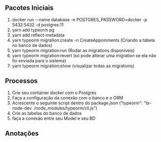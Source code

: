 ## Pacotes Iniciais

1. docker run --name database -e POSTGRES_PASSWORD=docker -p 5432:5432 -d postgres:11
2. yarn add typeorm pg
3. yarn add reflect-metadata
4. yarn typeorm migration:create -n CreateAppoinments (Criando a tabela no banco de dados)
5. yarn typeorm migration:run (Rodar as migrations disponíveis)
6. yarn typeorm migration:revert (só pode alterar uma migration se ela não foi enviada para o sistema)
7. yarn typeorm migration:show (visualizar todas as migrations)

## Processos

1. Crie seu container docker com o Postgres
2. Faça a configuração da conexão com o banco e o ORM
3. Acrescente o seguinte script dentro do package.json ("typeorm": "ts-node-dev ./node_modules/typeorm/cli.js")
4. Crie as tabelas do banco de dados
5. faça a conexão entre seu Model e seu BD

## Anotações
